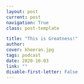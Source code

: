 ```yaml
---
layout: post
current: post
navigation: True
class: post-template

title: "This is Greatness!"
author: 
cover: kheeran.jpg
tags: podcast
date: 2020-10-03
link: ""
disable-first-letter: False
---
```

